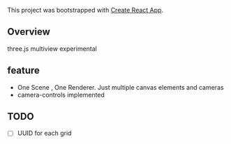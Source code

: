 This project was bootstrapped with [Create React App](https://github.com/facebook/create-react-app).

## Overview
three.js multiview experimental

## feature
- One Scene , One Renderer. Just multiple canvas elements and cameras
- camera-controls implemented

## TODO
- [ ] UUID for each grid